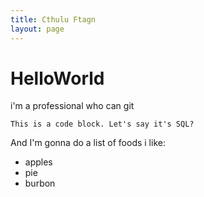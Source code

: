 ```yaml
---
title: Cthulu Ftagn
layout: page
---
```

# HelloWorld
i'm a professional who can git

	This is a code block. Let's say it's SQL?

And I'm gonna do a list of foods i like:
- apples
- pie
- burbon
